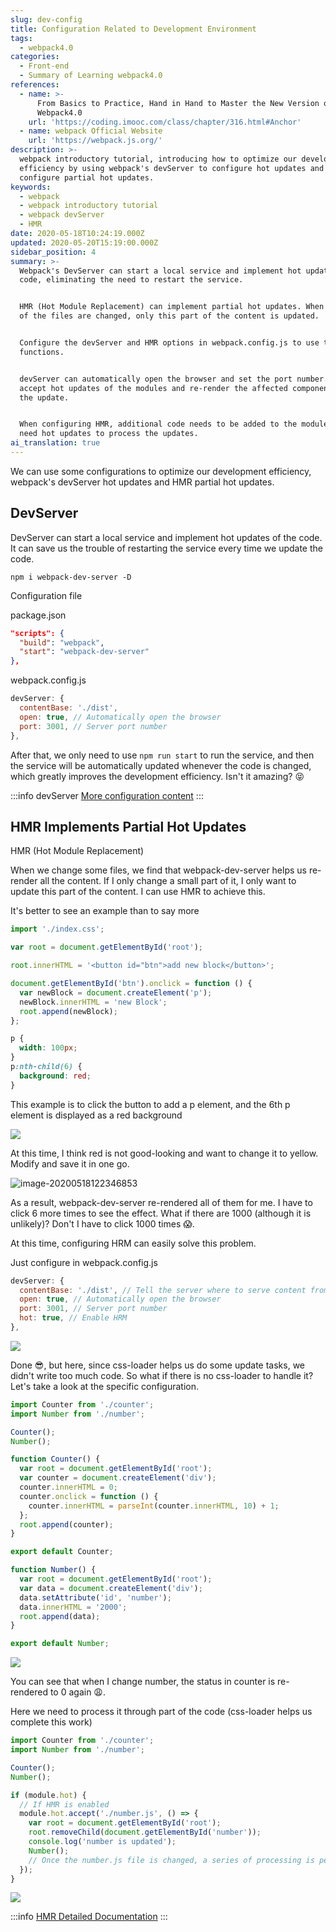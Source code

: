 ```yaml
---
slug: dev-config
title: Configuration Related to Development Environment
tags:
  - webpack4.0
categories:
  - Front-end
  - Summary of Learning webpack4.0
references:
  - name: >-
      From Basics to Practice, Hand in Hand to Master the New Version of
      Webpack4.0
    url: 'https://coding.imooc.com/class/chapter/316.html#Anchor'
  - name: webpack Official Website
    url: 'https://webpack.js.org/'
description: >-
  webpack introductory tutorial, introducing how to optimize our development
  efficiency by using webpack's devServer to configure hot updates and HMR to
  configure partial hot updates.
keywords:
  - webpack
  - webpack introductory tutorial
  - webpack devServer
  - HMR
date: 2020-05-18T10:24:19.000Z
updated: 2020-05-20T15:19:00.000Z
sidebar_position: 4
summary: >-
  Webpack's DevServer can start a local service and implement hot updates of the
  code, eliminating the need to restart the service.


  HMR (Hot Module Replacement) can implement partial hot updates. When only part
  of the files are changed, only this part of the content is updated.


  Configure the devServer and HMR options in webpack.config.js to use these
  functions.


  devServer can automatically open the browser and set the port number. HMR can
  accept hot updates of the modules and re-render the affected components after
  the update.


  When configuring HMR, additional code needs to be added to the modules that
  need hot updates to process the updates.
ai_translation: true
---
```


We can use some configurations to optimize our development efficiency, webpack's devServer hot updates and HMR partial hot updates.

<!--truncate-->

## DevServer

DevServer can start a local service and implement hot updates of the code. It can save us the trouble of restarting the service every time we update the code.

```
npm i webpack-dev-server -D
```

Configuration file

package.json

```json
"scripts": {
  "build": "webpack",
  "start": "webpack-dev-server"
},
```

webpack.config.js

```js
devServer: {
  contentBase: './dist',
  open: true, // Automatically open the browser
  port: 3001, // Server port number
},
```

After that, we only need to use `npm run start` to run the service, and then the service will be automatically updated whenever the code is changed, which greatly improves the development efficiency. Isn't it amazing? 😝

:::info
devServer [More configuration content](https://webpack.js.org/configuration/dev-server/#devserver)
:::

## HMR Implements Partial Hot Updates

HMR (Hot Module Replacement)

When we change some files, we find that webpack-dev-server helps us re-render all the content. If I only change a small part of it, I only want to update this part of the content. I can use HMR to achieve this.

It's better to see an example than to say more

<Tabs>
<TabItem value="index.js" label="index.js">

```js
import './index.css';

var root = document.getElementById('root');

root.innerHTML = '<button id="btn">add new block</button>';

document.getElementById('btn').onclick = function () {
  var newBlock = document.createElement('p');
  newBlock.innerHTML = 'new Block';
  root.append(newBlock);
};
```

</TabItem>
<TabItem value="index.css" label="index.css">

```css
p {
  width: 100px;
}
p:nth-child(6) {
  background: red;
}
```

</TabItem>
</Tabs>

This example is to click the button to add a p element, and the 6th p element is displayed as a red background

![](https://raw.githubusercontent.com/3Alan/images/master/img/hrmtest.gif)

At this time, I think red is not good-looking and want to change it to yellow. Modify and save it in one go.

![image-20200518122346853](https://raw.githubusercontent.com/3Alan/images/master/img/image-20200518122346853.png)

As a result, webpack-dev-server re-rendered all of them for me. I have to click 6 more times to see the effect. What if there are 1000 (although it is unlikely)? Don't I have to click 1000 times 😱.

At this time, configuring HRM can easily solve this problem.

Just configure in webpack.config.js

```js
devServer: {
  contentBase: './dist', // Tell the server where to serve content from
  open: true, // Automatically open the browser
  port: 3001, // Server port number
  hot: true, // Enable HRM
},
```

![](https://raw.githubusercontent.com/3Alan/images/master/img/blockTest.gif)

Done 😎, but here, since css-loader helps us do some update tasks, we didn't write too much code. So what if there is no css-loader to handle it? Let's take a look at the specific configuration.

<Tabs>
<TabItem value="index.js" label="index.js">

```js
import Counter from './counter';
import Number from './number';

Counter();
Number();
```

</TabItem>
<TabItem value="counter.js" label="counter.js">

```js
function Counter() {
  var root = document.getElementById('root');
  var counter = document.createElement('div');
  counter.innerHTML = 0;
  counter.onclick = function () {
    counter.innerHTML = parseInt(counter.innerHTML, 10) + 1;
  };
  root.append(counter);
}

export default Counter;
```

</TabItem>
<TabItem value="number.js" label="number.js">

```js
function Number() {
  var root = document.getElementById('root');
  var data = document.createElement('div');
  data.setAttribute('id', 'number');
  data.innerHTML = '2000';
  root.append(data);
}

export default Number;
```

</TabItem>
</Tabs>

![](https://raw.githubusercontent.com/3Alan/images/master/img/test3.gif)

You can see that when I change number, the status in counter is re-rendered to 0 again 😩.

Here we need to process it through part of the code (css-loader helps us complete this work)

```js
import Counter from './counter';
import Number from './number';

Counter();
Number();

if (module.hot) {
  // If HMR is enabled
  module.hot.accept('./number.js', () => {
    var root = document.getElementById('root');
    root.removeChild(document.getElementById('number'));
    console.log('number is updated');
    Number();
    // Once the number.js file is changed, a series of processing is performed
  });
}
```

![](https://raw.githubusercontent.com/3Alan/images/master/img/test4.gif)

:::info
[HMR Detailed Documentation](https://webpack.js.org/guides/hot-module-replacement/)
:::
